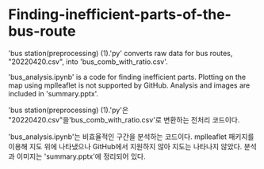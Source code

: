 # Finding-inefficient-parts-of-the-bus-route
'bus station(preprocessing) (1).'py' converts raw data for bus routes, "20220420.csv", into 'bus_comb_with_ratio.csv'.

'bus_analysis.ipynb' is a code for finding inefficient parts. Plotting on the map using mplleaflet is not supported by GitHub. Analysis and images are included in 'summary.pptx'.

'bus station(preprocessing) (1).'py'은 "20220420.csv"을'bus_comb_with_ratio.csv'로 변환하는 전처리 코드이다. 

'bus_analysis.ipynb'는 비효율적인 구간을 분석하는 코드이다. mplleaflet 패키지를 이용해 지도 위에 나타냈으나 GitHub에서 지원하지 않아 지도는 나타나지 않았다. 분석과 이미지는 'summary.pptx'에 정리되어 있다. 
